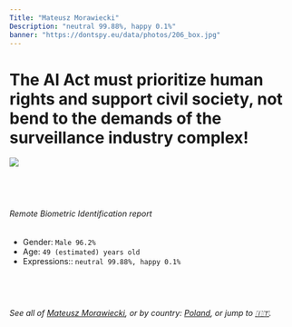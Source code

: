 ```yaml
---
Title: "Mateusz Morawiecki"
Description: "neutral 99.88%, happy 0.1%"
banner: "https://dontspy.eu/data/photos/206_box.jpg"
---
```


# The AI Act must prioritize human rights and support civil society, not bend to the demands of the surveillance industry complex!

<link rel="stylesheet" type="text/css" href="/css/blog.css" />

<div class="is-fake" hidden>

_This image is **clearly fake**_, yet we [continue to collect them because the AI Act negotiations](/blog/why-deepfake/) are heading in a direction that will only make people's lives more complicated. For a more in-depth explanation, read: [Double threat: why losing the battle against Face Biometrics would fuel the proliferation of deepfakes](/blog/the-dual-threat-how-losing-the-biometric-battle-fuels-deepfake-proliferation/).


</div>

<!-- <img src="https://dontspy.eu/data/photos/54_box.jpg" /> -->
<img src="https://dontspy.eu/data/photos/206_box.jpg" />

## <br>

###### Remote Biometric Identification report

* <span class="label">Gender:</span> `Male 96.2%`
* <span class="label">Age:</span> `49 (estimated) years old`
* <span class="label">Expressions::</span> `neutral 99.88%, happy 0.1%`

## <br>

###### See all of [Mateusz Morawiecki](/policymaker#Mateusz%20Morawiecki), or by country: [Poland](/country#Poland), or jump to [🇮🇹](/x/21).

## <br>
